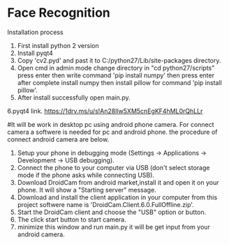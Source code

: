 # Face Recognition
Installation process
1. First install python 2 version
2. Install pyqt4
3. Copy 'cv2.pyd' and past it to C:/python27/Lib/site-packages directory.
4. Open cmd in admin mode change directory in "cd python27/scripts" press enter then write command 'pip install numpy' then press enter after complete install numpy then install pillow for command 'pip install pillow'.
5. After install successfully open main.py.

6.pyqt4 link. https://1drv.ms/u/s!An28lIw5XM5cnEgKF4hML0rQhLLr

#It will be work in desktop pc using android phone camera. For connect camera a softwere is needed for pc and android phone. the procedure of connect android camera are below.
1. Setup your phone in debugging mode (Settings -> Applications -> Development -> USB debugging).
2. Connect the phone to your computer via USB (don't select storage mode if the phone asks while connecting USB).
3. Download DroidCam from android market,install it and open it on your phone. It will show a "Starting server" message.
4. Download and install the client application in your computer from this project softwere name is 'DroidCam.Client.6.0.FullOffline.zip'. 
5. Start the DroidCam client and choose the "USB" option or button.
6. The click start button to start camera.
7. minimize this window and run main.py it will be get input from your android camera.
